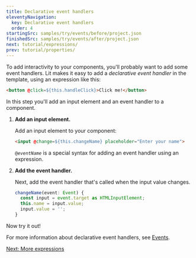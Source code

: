 ```yaml
---
title: Declarative event handlers
eleventyNavigation:
  key: Declarative event handlers
  order: 4
startingSrc: samples/try/events/before/project.json
finishedSrc: samples/try/events/after/project.json
next: tutorial/expressions/
prev: tutorial/properties/
---
```


To add interactivity to your components, you'll probably want to add some event handlers. Lit makes it easy to add a _declarative event handler_ in the template, using an expression like this:

```html
<button @click=${this.handleClick}>Click me!</button>
```

In this step you'll add an input element and an event handler to a component.

1. **Add an input element.**

    Add an input element to your component:

    ```html
    <input @change=${this.changeName} placeholder="Enter your name">
    ```

    <code>@<var>eventName</var></code> is a special syntax for adding an event handler using an expression.

2. **Add the event handler.**

    Next, add the event handler that's called when the input value changes.

    ```ts
    changeName(event: Event) {
      const input = event.target as HTMLInputElement;
      this.name = input.value;
      input.value = '';
    }
    ```

Now try it out!

For more information about declarative event handlers, see [Events](/guide/components/events/).

[Next: More expressions](/tutorial/expressions/)
